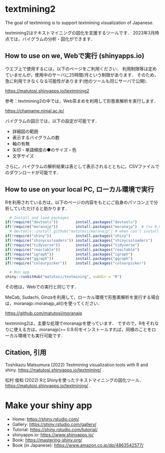 
# textmining2

The goal of textmining is to support textmining visualization of
Japanese.

textmining2はテキストマイニングの図化を支援するツールです．
2023年3月時点では，バイグラムの分析・図化ができます．

## How to use on we, Webで実行 (shinyapps.io)

ウエブ上で使用するには，以下のページをご利用ください．
利用制限等は定めていませんが，使用中のサーバに25時間/月という制限があります．
そのため，急に利用できなくなる可能性があります(他のツールも同じサーバで公開)．

<https://matutosi.shinyapps.io/textmining2>

参考：textmining2の中では，Web茶まめを利用して形態素解析を実行します．

<https://chamame.ninjal.ac.jp/>

バイグラムの図示では，以下の設定が可能です．

- 詳細図の範囲
- 表示するバイグラムの数
- 軸の有無
- 矢印・単語頻度の●のサイズ・色
- 文字サイズ

さらに，バイグラムの解析結果は表として表示されるとともに，CSVファイルでのダウンロードが可能です．

## How to use on your local PC, ローカル環境で実行

Rを利用されている方は，以下のページの内容をもとにご自身のパソコン上で分析していただけると助かります．

``` r
  # Install and load packages
if(!require("devtools"))        install.packages("devtools")
if(!require("moranajp"))        install.packages("moranajp")  # (>= 0.9.6)
  # devtools::install_github("matutosi/moranajp") # when can't install ver 0.9.6 from CRAN
if(!require("shiny"))           install.packages("shiny")
if(!require("shinycssloaders")) install.packages("shinycssloaders")
if(!require("tidyverse"))       install.packages("tidyverse")
if(!require("reactable"))       install.packages("reactable")
if(!require("igraph"))          install.packages("igraph")
if(!require("ggraph"))          install.packages("ggraph")
if(!require("colourpicker"))    install.packages("colourpicker")

  # Run app
shiny::runGitHub("matutosi/textmining", subdir = "R")
```

その他は，Webでの実行と同じです．

MeCab, Sudachi,
Ginzaを利用して，ローカル環境で形態素解析を実行する場合は，moranajp::moranajp_all()を使ってください．

<https://github.com/matutosi/moranajp>

textmining2は，主要な処理でmoranajpを使っています．
ですので，Rをそれなりに使える方は，moranajp(\>=
0.9.6)をインストールすれば，同様のことをローカル環境でも実行可能です．

## Citation, 引用

Toshikazu Matsumura (2022) Textmining visualization tools with R and
shiny. <https://matutosi.shinyapps.io/textmining/> .

松村 俊和 (2022)
RとShinyを使ったテキストマイニングの図化ツール．<https://matutosi.shinyapps.io/textmining/>
.

# Make your shiny app

- Home: <https://shiny.rstudio.com/>
- Gallery: <https://shiny.rstudio.com/gallery/>
- Tutorial: <https://shiny.rstudio.com/tutorial/>
- shinyapps.io: <https://www.shinyapps.io/>
- Book: <https://mastering-shiny.org/>
- Book (in Japanese): <https://www.amazon.co.jp/dp/4863542577/>
